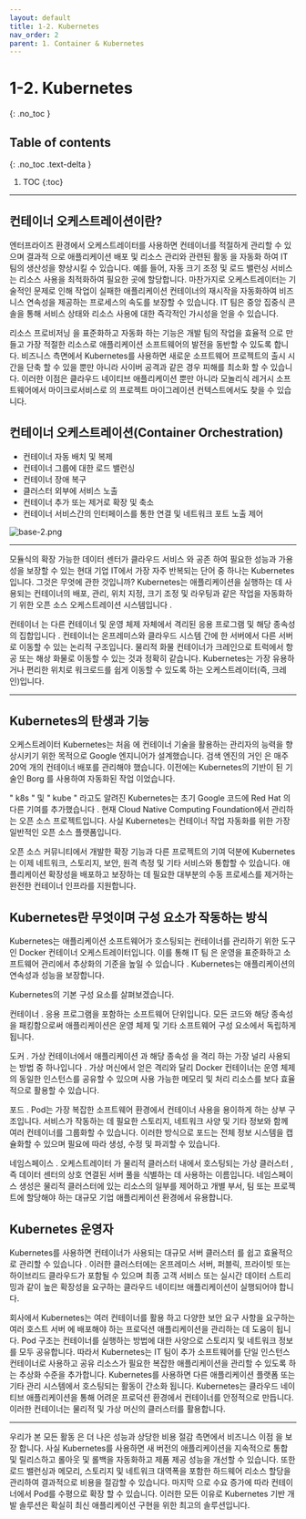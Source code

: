 ```yaml
---
layout: default
title: 1-2. Kubernetes
nav_order: 2
parent: 1. Container & Kubernetes
---
```


# 1-2. Kubernetes
{: .no_toc }

## Table of contents
{: .no_toc .text-delta }

1. TOC
{:toc}

---

## 컨테이너 오케스트레이션이란?

엔터프라이즈 환경에서 오케스트레이터를 사용하면 컨테이너를 적절하게 관리할 수 있으며 결과적 으로 애플리케이션 배포 및 리소스 관리와 관련된 활동 을 자동화 하여 IT 팀의 생산성을 향상시킬 수 있습니다. 예를 들어, 자동 크기 조정 및 로드 밸런싱 서비스는 리소스 사용을 최적화하여 필요한 곳에 할당합니다.         마찬가지로 오케스트레이터는 기술적인 문제로 인해 작업이 실패한 애플리케이션 컨테이너의 재시작을 자동화하여 비즈니스 연속성을 제공하는 프로세스의 속도를 보장할 수 있습니다. IT 팀은 중앙 집중식 콘솔을 통해 서비스 상태와 리소스 사용에 대한 즉각적인 가시성을 얻을 수 있습니다.

리소스 프로비저닝 을 표준화하고 자동화 하는 기능은 개발 팀의 작업을 효율적 으로 만들고 가장 적절한 리소스로 애플리케이션 소프트웨어의 발전을 동반할 수 있도록 합니다. 비즈니스 측면에서 Kubernetes를 사용하면 새로운 소프트웨어 프로젝트의 출시 시간을 단축 할 수 있을 뿐만 아니라 사이버 공격과 같은 경우 피해를 최소화 할 수 있습니다. 이러한 이점은 클라우드 네이티브 애플리케이션 뿐만 아니라 모놀리식 레거시 소프트웨어에서 마이크로서비스로 의 프로젝트 마이그레이션 컨텍스트에서도 찾을 수 있습니다.


## 컨테이너 오케스트레이션(Container Orchestration)

- 컨테이너 자동 배치 및 복제
- 컨테이너 그룹에 대한 로드 밸런싱
- 컨테이너 장애 복구
- 클러스터 외부에 서비스 노출
- 컨테이너 추가 또는 제거로 확장 및 축소
- 컨테이너 서비스간의 인터페이스를 통한 연결 및 네트워크 포트 노출 제어

![base-2.png](/assets/images/base/base-2.png)

---


모듈식의 확장 가능한 데이터 센터가 클라우드 서비스 와 공존 하여 필요한 성능과 가용성을 보장할 수 있는 현대 기업 IT에서 가장 자주 반복되는 단어 중 하나는 Kubernetes입니다. 그것은 무엇에 관한 것입니까? Kubernetes는 애플리케이션을 실행하는 데 사용되는 컨테이너의 배포, 관리, 위치 지정, 크기 조정 및 라우팅과 같은 작업을 자동화하기 위한 오픈 소스 오케스트레이션 시스템입니다 .

컨테이너 는 다른 컨테이너 및 운영 체제 자체에서 격리된 응용 프로그램 및 해당 종속성의 집합입니다 . 컨테이너는 온프레미스와 클라우드 시스템 간에 한 서버에서 다른 서버로 이동할 수 있는 논리적 구조입니다. 물리적 화물 컨테이너가 크레인으로 트럭에서 항공 또는 해상 화물로 이동할 수 있는 것과 정확히 같습니다. Kubernetes는 가장 유용하거나 편리한 위치로 워크로드를 쉽게 이동할 수 있도록 하는 오케스트레이터(즉, 크레인)입니다.

 ---

## Kubernetes의 탄생과 기능
오케스트레이터 Kubernetes는 처음 에 컨테이너 기술을 활용하는 관리자의 능력을 향상시키기 위한 목적으로 Google 엔지니어가 설계했습니다. 검색 엔진의 거인 은 매주 20억 개의 컨테이너 배포를 관리해야 했습니다. 이전에는 Kubernetes의 기반이 된 기술인 Borg 를 사용하여 자동화된 작업 이었습니다.

" k8s " 및 " kube " 라고도 알려진 Kubernetes는 초기 Google 코드에 Red Hat 의 다른 기여를 추가했습니다 . 현재 Cloud Native Computing Foundation에서 관리하는 오픈 소스 프로젝트입니다. 사실 Kubernetes는 컨테이너 작업 자동화를 위한 가장 일반적인 오픈 소스 플랫폼입니다.

오픈 소스 커뮤니티에서 개발한 확장 기능과 다른 프로젝트의 기여 덕분에 Kubernetes는 이제 네트워크, 스토리지, 보안, 원격 측정 및 기타 서비스와 통합할 수 있습니다. 애플리케이션 확장성을 배포하고 보장하는 데 필요한 대부분의 수동 프로세스를 제거하는 완전한 컨테이너 인프라를 지원합니다.

 
## Kubernetes란 무엇이며 구성 요소가 작동하는 방식
Kubernetes는 애플리케이션 소프트웨어가 호스팅되는 컨테이너를 관리하기 위한 도구 인 Docker 컨테이너 오케스트레이터입니다. 이를 통해 IT 팀 은 운영을 표준화하고 소프트웨어 관리에서 추상화의 기준을 높일 수 있습니다 . Kubernetes는 애플리케이션의 연속성과 성능을 보장합니다.

Kubernetes의 기본 구성 요소를 살펴보겠습니다.

컨테이너 . 응용 프로그램을 포함하는 소프트웨어 단위입니다. 모든 코드와 해당 종속성을 패킹함으로써 애플리케이션은 운영 체제 및 기타 소프트웨어 구성 요소에서 독립하게 됩니다.

도커 . 가상 컨테이너에서 애플리케이션 과 해당 종속성 을 격리 하는 가장 널리 사용되는 방법 중 하나입니다 . 가상 머신에서 얻은 격리와 달리 Docker 컨테이너는 운영 체제의 동일한 인스턴스를 공유할 수 있으며 사용 가능한 메모리 및 처리 리소스를 보다 효율적으로 활용할 수 있습니다.

포드 . Pod는 가장 복잡한 소프트웨어 환경에서 컨테이너 사용을 용이하게 하는 상부 구조입니다. 서비스가 작동하는 데 필요한 스토리지, 네트워크 사양 및 기타 정보와 함께 여러 컨테이너를 그룹화할 수 있습니다. 이러한 방식으로 포드는 전체 정보 시스템을 캡슐화할 수 있으며 필요에 따라 생성, 수정 및 파괴할 수 있습니다.

네임스페이스 . 오케스트레이터 가 물리적 클러스터 내에서 호스팅되는 가상 클러스터 , 즉 데이터 센터의 상호 연결된 서버 풀을 식별하는 데 사용하는 이름입니다. 네임스페이스 생성은 물리적 클러스터에 있는 리소스의 일부를 제어하고 개별 부서, 팀 또는 프로젝트에 할당해야 하는 대규모 기업 애플리케이션 환경에서 유용합니다.


## Kubernetes 운영자
Kubernetes를 사용하면 컨테이너가 사용되는 대규모 서버 클러스터 를 쉽고 효율적으로 관리할 수 있습니다 . 이러한 클러스터에는 온프레미스 서버, 퍼블릭, 프라이빗 또는 하이브리드 클라우드가 포함될 수 있으며 최종 고객 서비스 또는 실시간 데이터 스트리밍과 같이 높은 확장성을 요구하는 클라우드 네이티브 애플리케이션이 실행되어야 합니다.

회사에서 Kubernetes는 여러 컨테이너를 활용 하고 다양한 보안 요구 사항을 요구하는 여러 호스트 서버 에 배포해야 하는 프로덕션 애플리케이션을 관리하는 데 도움이 됩니다.
Pod 구조는 컨테이너를 실행하는 방법에 대한 사양으로 스토리지 및 네트워크 정보를 모두 공유합니다. 따라서 Kubernetes는 IT 팀이 추가 소프트웨어를 단일 인스턴스 컨테이너로 사용하고 공유 리소스가 필요한 복잡한 애플리케이션을 관리할 수 있도록 하는 추상화 수준을 추가합니다.
Kubernetes를 사용하면 다른 애플리케이션 플랫폼 또는 기타 관리 시스템에서 호스팅되는 활동이 간소화 됩니다. Kubernetes는 클라우드 네이티브 애플리케이션을 통해 어려운 프로덕션 환경에서 컨테이너를 안정적으로 만듭니다. 이러한 컨테이너는 물리적 및 가상 머신의 클러스터를 활용합니다.

 
---

우리가 본 모든 활동 은 더 나은 성능과 상당한 비용 절감 측면에서 비즈니스 이점 을 보장 합니다. 사실 Kubernetes를 사용하면 새 버전의 애플리케이션을 지속적으로 통합 및 릴리스하고 롤아웃 및 롤백을 자동화하고 제품 제공 성능을 개선할 수 있습니다. 또한 로드 밸런싱과 메모리, 스토리지 및 네트워크 대역폭을 포함한 하드웨어 리소스 할당을 관리하여 결과적으로 비용을 절감할 수 있습니다. 마지막 으로 수요 증가에 따라 컨테이너에서 Pod를 수평으로 확장 할 수 있습니다. 이러한 모든 이유로 Kubernetes 기반 개발 솔루션은 확실히 최신 애플리케이션 구현을 위한 최고의 솔루션입니다.
